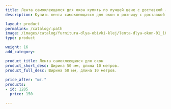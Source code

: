 ```yaml
---
title: Лента самоклеющаяся для окон купить по лучшей цене с доставкой - Поролоныч
description: Купить лента самоклеющаяся для окон в розницу с доставкой по Москве в интернет-магазине Поролоныча.

layout: product
permalink: /catalog/:path
image: /images/catalog/furnitura-dlya-obivki-klej/lenta-dlya-okon-01_1600w.jpg
type: product

weight: 16
add_category: 

product_title: Лента самоклеющаяся для окон
product_short_desc: Ширина 50 мм, длина 10 метров.
product_full_desc: Ширина 50 мм, длина 10 метров.
        
price_after: "шт."
products:
- id: 1285
  price: 150

---
```

